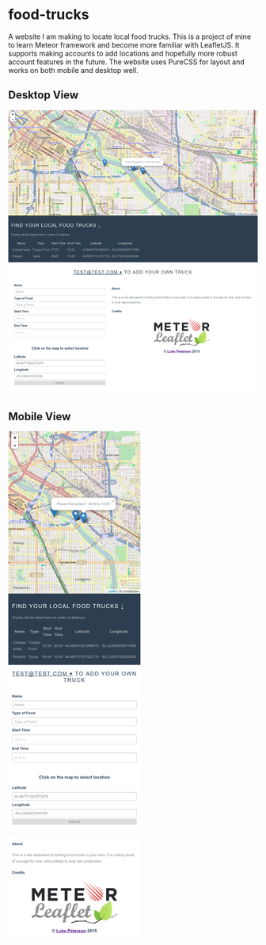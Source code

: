 # food-trucks
A website I am making to locate local food trucks. This is a project of mine to learn Meteor framework and become more familiar with LeafletJS. It supports making accounts to add locations and hopefully more robust account features in the future. The website uses PureCSS for layout and works on both mobile and desktop well.
## Desktop View
![Desktop View](screenshot1.png)
## Mobile View
![Mobile View](screenshot2.png)
